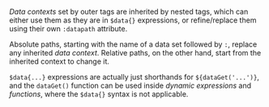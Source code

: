 _Data contexts_ set by outer tags are inherited by nested tags, which can either use them as they are in `$data{}` expressions, or refine/replace them using their own `:datapath` attribute.

Absolute paths, starting with the name of a data set followed by `:`, replace any inherited _data context_. Relative paths, on the other hand, start from the inherited context to change it.

`$data{...}` expressions are actually just shorthands for `${dataGet('...')}`, and the `dataGet()` function can be used inside _dynamic expressions_ and _functions_, where the `$data{}` syntax is not applicable.